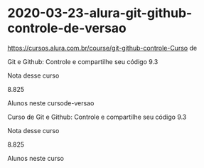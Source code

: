 # 2020-03-23-alura-git-github-controle-de-versao

https://cursos.alura.com.br/course/git-github-controle-Curso de

Git e Github: Controle e compartilhe seu código
9.3

Nota desse curso

8.825

Alunos neste cursode-versao

Curso de
Git e Github: Controle e compartilhe seu código
9.3

Nota desse curso

8.825

Alunos neste curso
